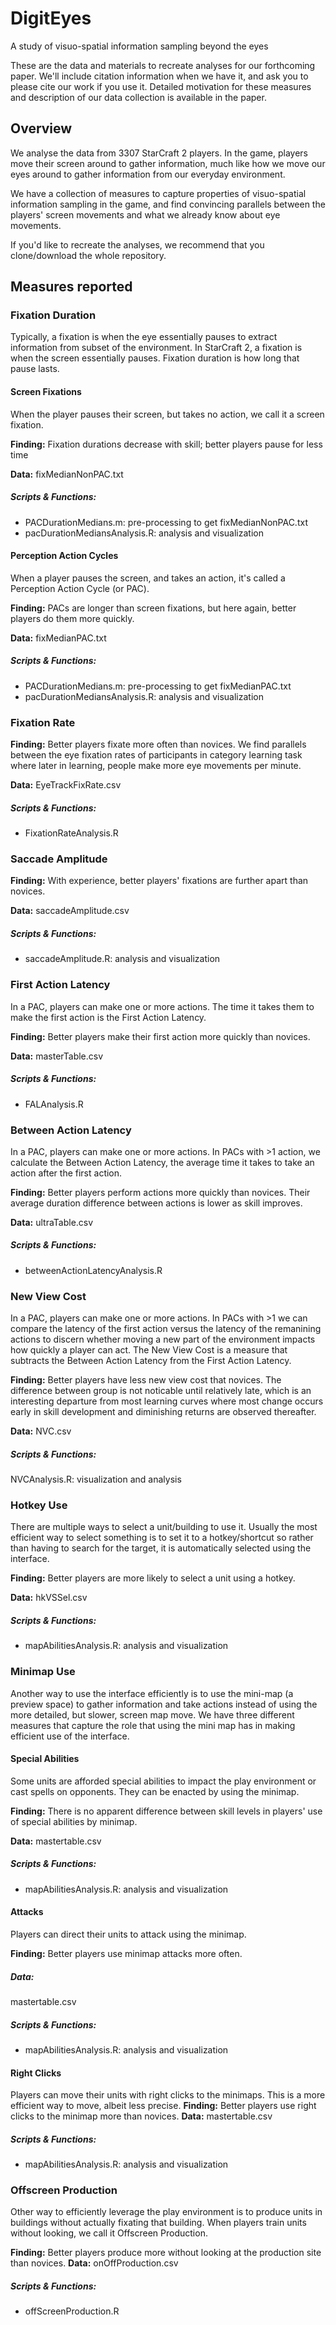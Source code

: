 # DigitEyes
A study of visuo-spatial information sampling beyond the eyes

These are the data and materials to recreate analyses for our forthcoming paper. We'll include citation information when we have it, and ask you to please cite our work if you use it. Detailed motivation for these measures and description of our data collection is available in the paper. 

## Overview
We analyse the data from 3307 StarCraft 2 players. In the game, players move their screen around to gather information, much like how we move our eyes around to gather information from our everyday environment. 

We have a collection of measures to capture properties of visuo-spatial information sampling in the game, and find convincing parallels between the players' screen movements and what we already know about eye movements. 

If you'd like to recreate the analyses, we recommend that you clone/download the whole repository. 

## Measures reported

### Fixation Duration
Typically, a fixation is when the eye essentially pauses to extract information from subset of the environment. In StarCraft 2, a fixation is when the screen essentially pauses. Fixation duration is how long that pause lasts. 

#### Screen Fixations
When the player pauses their screen, but takes no action, we call it a screen fixation. 

**Finding:** Fixation durations decrease with skill; better players pause for less time

**Data:** fixMedianNonPAC.txt

##### Scripts & Functions: #####
- PACDurationMedians.m: pre-processing to get fixMedianNonPAC.txt 
- pacDurationMediansAnalysis.R: analysis and visualization

#### Perception Action Cycles
When a player pauses the screen, and takes an action, it's called a Perception Action Cycle (or PAC). 

**Finding:** PACs are longer than screen fixations, but here again, better players do them more quickly. 

**Data:** fixMedianPAC.txt

##### Scripts & Functions:
- PACDurationMedians.m: pre-processing to get fixMedianPAC.txt 
- pacDurationMediansAnalysis.R: analysis and visualization

### Fixation Rate
**Finding:** Better players fixate more often than novices. We find parallels between the eye fixation rates of participants in category learning task where later in learning, people make more eye movements per minute. 

**Data:** EyeTrackFixRate.csv

##### Scripts & Functions:
- FixationRateAnalysis.R

### Saccade Amplitude
**Finding:** With experience, better players' fixations are further apart than novices. 

**Data:** saccadeAmplitude.csv

##### Scripts & Functions:
- saccadeAmplitude.R: analysis and visualization

### First Action Latency
In a PAC, players can make one or more actions. The time it takes them to make the first action is the First Action Latency.

**Finding:** Better players make their first action more quickly than novices. 

**Data:** masterTable.csv
##### Scripts & Functions:
- FALAnalysis.R

### Between Action Latency
In a PAC, players can make one or more actions. In PACs with >1 action, we calculate the Between Action Latency, the average time it takes to take an action after the first action.

**Finding:**
Better players perform actions more quickly than novices. Their average duration difference between actions is lower as skill improves. 

**Data:**
ultraTable.csv

##### Scripts & Functions:
- betweenActionLatencyAnalysis.R

### New View Cost
In a PAC, players can make one or more actions. In PACs with >1 we can compare the latency of the first action versus the latency of the remanining actions to discern whether moving a new part of the environment impacts how quickly a player can act. The New View Cost is a measure that subtracts the Between Action Latency from the First Action Latency.

**Finding:** 
Better players have less new view cost that novices. The difference between group is not noticable until relatively late, which is an interesting departure from most learning curves where most change occurs early in skill development and diminishing returns are observed thereafter. 

**Data:** 
NVC.csv

##### Scripts & Functions:
NVCAnalysis.R: visualization and analysis

### Hotkey Use
There are multiple ways to select a unit/building to use it. Usually the most efficient way to select something is to set it to a hotkey/shortcut so rather than having to search for the target, it is automatically selected using the interface. 

**Finding:** 
Better players are more likely to select a unit using a hotkey.

**Data:** 
hkVSSel.csv

##### Scripts & Functions:
- mapAbilitiesAnalysis.R: analysis and visualization  

### Minimap Use
Another way to use the interface efficiently is to use the mini-map (a preview space) to gather information and take actions instead of using the more detailed, but slower, screen map move. We have three different measures that capture the role that using the mini map has in making efficient use of the interface. 

#### Special Abilities
Some units are afforded special abilities to impact the play environment or cast spells on opponents. They can be enacted by using the minimap. 

**Finding:**
There is no apparent difference between skill levels in players' use of special abilities by minimap. 

**Data:**
mastertable.csv

##### Scripts & Functions:
- mapAbilitiesAnalysis.R: analysis and visualization  

#### Attacks
Players can direct their units to attack using the minimap. 

**Finding:**
Better players use minimap attacks more often. 

##### Data:
mastertable.csv

##### Scripts & Functions:
- mapAbilitiesAnalysis.R: analysis and visualization  

#### Right Clicks
Players can move their units with right clicks to the minimaps. This is a more efficient way to move, albeit less precise. 
**Finding:** Better players use right clicks to the minimap more than novices. 
**Data:** mastertable.csv
##### Scripts & Functions:
- mapAbilitiesAnalysis.R: analysis and visualization  

### Offscreen Production
Other way to efficiently leverage the play environment is to produce units in buildings without actually fixating that building. When players train units without looking, we call it Offscreen Production. 

**Finding:** Better players produce more without looking at the production site than novices. 
**Data:** onOffProduction.csv
##### Scripts & Functions:
- offScreenProduction.R
